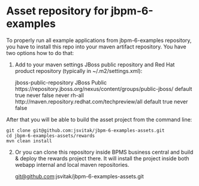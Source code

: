 Asset repository for jbpm-6-examples
====================================

To properly run all example applications from jbpm-6-examples repository, you have to install this repo into your maven artifact repository. You have two options how to do that:

1. Add to your maven settings JBoss public repository and Red Hat product repository (typically in ~/.m2/settings.xml):

     <repositories>
       <repository>
          <id>jboss-public-repository</id>
          <name>JBoss Public</name>
          <url>https://repository.jboss.org/nexus/content/groups/public-jboss/</url>
          <layout>default</layout>
          <releases>
            <enabled>true</enabled>
            <updatePolicy>never</updatePolicy>
          </releases>
          <snapshots>
            <enabled>false</enabled>
            <updatePolicy>never</updatePolicy>
          </snapshots>
        </repository>
        <repository>
          <id>rh-all</id>
          <url>http://maven.repository.redhat.com/techpreview/all</url>
          <layout>default</layout>
            <releases>
            <enabled>true</enabled>
            <updatePolicy>never</updatePolicy>
          </releases>
          <snapshots>
            <enabled>false</enabled>
          </snapshots>
        </repository>
      </repositories>

After that you will be able to build the asset project from the command line:

    git clone git@github.com:jsvitak/jbpm-6-examples-assets.git
    cd jbpm-6-examples-assets/rewards
    mvn clean install

2. Or you can clone this repository inside BPMS business central and build & deploy the rewards project there. It will install the project inside both webapp internal and local maven repositories.

    git@github.com:jsvitak/jbpm-6-examples-assets.git


